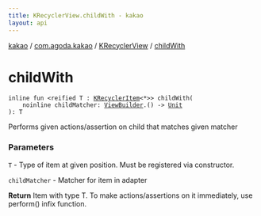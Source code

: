 ```yaml
---
title: KRecyclerView.childWith - kakao
layout: api
---
```


<div class='api-docs-breadcrumbs'><a href="../../index.html">kakao</a> / <a href="../index.html">com.agoda.kakao</a> / <a href="index.html">KRecyclerView</a> / <a href=".">childWith</a></div>

# childWith

<div class="signature"><code><span class="keyword">inline</span> <span class="keyword">fun </span><span class="symbol">&lt;</span><span class="keyword">reified</span>&nbsp;<span class="identifier">T</span>&nbsp;<span class="symbol">:</span>&nbsp;<a href="../-k-recycler-item/index.html"><span class="identifier">KRecyclerItem</span></a><span class="symbol">&lt;</span><span class="identifier">*</span><span class="symbol">&gt;</span><span class="symbol">&gt;</span> <span class="identifier">childWith</span><span class="symbol">(</span><br/>&nbsp;&nbsp;&nbsp;&nbsp;<span class="keyword">noinline</span> <span class="parameterName" id="com.agoda.kakao.KRecyclerView$childWith(kotlin.Function1((com.agoda.kakao.ViewBuilder, kotlin.Unit)))/childMatcher">childMatcher</span><span class="symbol">:</span>&nbsp;<a href="../-view-builder/index.html"><span class="identifier">ViewBuilder</span></a><span class="symbol">.</span><span class="symbol">(</span><span class="symbol">)</span>&nbsp;<span class="symbol">-&gt;</span>&nbsp;<a href="https://kotlinlang.org/api/latest/jvm/stdlib/kotlin/-unit/index.html"><span class="identifier">Unit</span></a><br/><span class="symbol">)</span><span class="symbol">: </span><span class="identifier">T</span></code></div>

Performs given actions/assertion on child that matches given matcher

### Parameters

<code>T</code> - Type of item at given position. Must be registered via constructor.

<code>childMatcher</code> - Matcher for item in adapter

**Return**
Item with type T. To make actions/assertions on it immediately, use perform() infix function.


